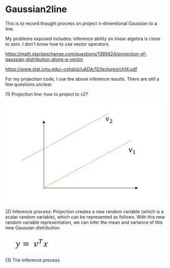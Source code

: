 # Gaussian2line

This is to record thought process on project n-dimentional Gaussian to a line.

My problems exposed includes: inference ability on linear algebra is close to zero. I don't know how to use vector operators. 

https://math.stackexchange.com/questions/1385624/projection-of-gaussian-distribution-along-a-vector

https://www.stat.cmu.edu/~cshalizi/uADA/12/lectures/ch14.pdf

For my projection code, I use the above inference results. There are still a few questions unclear. 

(1) Projection line:  how to project to v2?

![referenceline](https://github.com/arielBWong/Gaussian2line/blob/main/images/referencelines.png)

(2) Inference process:  Projection creates a new random variable (which is a scalar random variable), which can be represented as follows. 
With this new random variable representation, we can infer the mean and variance of this new Gaussian distribution.

![reference line presentation](https://github.com/arielBWong/Gaussian2line/blob/main/images/linereps.png)

(3)  The inference process

